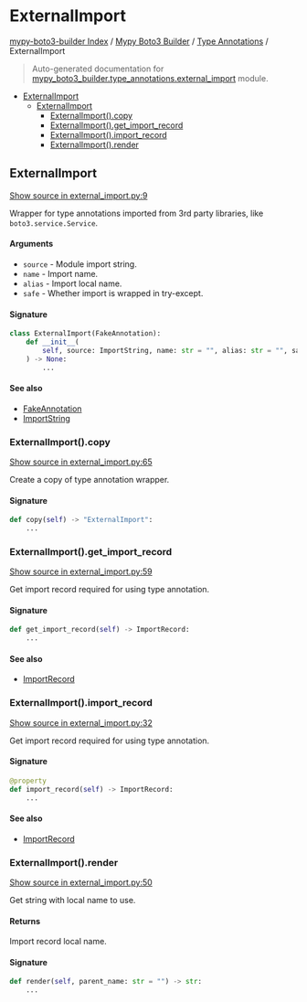 # ExternalImport

[mypy-boto3-builder Index](../../README.md#mypy-boto3-builder-index) /
[Mypy Boto3 Builder](../index.md#mypy-boto3-builder) /
[Type Annotations](./index.md#type-annotations) /
ExternalImport

> Auto-generated documentation for [mypy_boto3_builder.type_annotations.external_import](https://github.com/youtype/mypy_boto3_builder/blob/main/mypy_boto3_builder/type_annotations/external_import.py) module.

- [ExternalImport](#externalimport)
  - [ExternalImport](#externalimport-1)
    - [ExternalImport().copy](#externalimport()copy)
    - [ExternalImport().get_import_record](#externalimport()get_import_record)
    - [ExternalImport().import_record](#externalimport()import_record)
    - [ExternalImport().render](#externalimport()render)

## ExternalImport

[Show source in external_import.py:9](https://github.com/youtype/mypy_boto3_builder/blob/main/mypy_boto3_builder/type_annotations/external_import.py#L9)

Wrapper for type annotations imported from 3rd party libraries, like `boto3.service.Service`.

#### Arguments

- `source` - Module import string.
- `name` - Import name.
- `alias` - Import local name.
- `safe` - Whether import is wrapped in try-except.

#### Signature

```python
class ExternalImport(FakeAnnotation):
    def __init__(
        self, source: ImportString, name: str = "", alias: str = "", safe: bool = False
    ) -> None:
        ...
```

#### See also

- [FakeAnnotation](./fake_annotation.md#fakeannotation)
- [ImportString](../import_helpers/import_string.md#importstring)

### ExternalImport().copy

[Show source in external_import.py:65](https://github.com/youtype/mypy_boto3_builder/blob/main/mypy_boto3_builder/type_annotations/external_import.py#L65)

Create a copy of type annotation wrapper.

#### Signature

```python
def copy(self) -> "ExternalImport":
    ...
```

### ExternalImport().get_import_record

[Show source in external_import.py:59](https://github.com/youtype/mypy_boto3_builder/blob/main/mypy_boto3_builder/type_annotations/external_import.py#L59)

Get import record required for using type annotation.

#### Signature

```python
def get_import_record(self) -> ImportRecord:
    ...
```

#### See also

- [ImportRecord](../import_helpers/import_record.md#importrecord)

### ExternalImport().import_record

[Show source in external_import.py:32](https://github.com/youtype/mypy_boto3_builder/blob/main/mypy_boto3_builder/type_annotations/external_import.py#L32)

Get import record required for using type annotation.

#### Signature

```python
@property
def import_record(self) -> ImportRecord:
    ...
```

#### See also

- [ImportRecord](../import_helpers/import_record.md#importrecord)

### ExternalImport().render

[Show source in external_import.py:50](https://github.com/youtype/mypy_boto3_builder/blob/main/mypy_boto3_builder/type_annotations/external_import.py#L50)

Get string with local name to use.

#### Returns

Import record local name.

#### Signature

```python
def render(self, parent_name: str = "") -> str:
    ...
```


